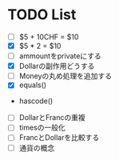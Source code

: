 #  TODO List
- [ ] $5 + 10CHF = $10
- [x] $5 * 2 = $10
- [ ] ammountをprivateにする
- [x] Dollarの副作用どうする
- [ ] Moneyの丸め処理を追加する
- [x] equals()
- hascode()
- [ ] DollarとFrancの重複
- [ ] timesの一般化
- [ ] FrancとDollarを比較する
- [ ] 通貨の概念
